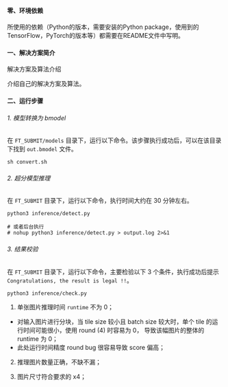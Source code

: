 

#### 零、环境依赖


所使用的依赖（Python的版本，需要安装的Python package，使用到的TensorFlow，PyTorch的版本等）都需要在README文件中写明。

#### 一、解决方案简介

解决方案及算法介绍


介绍自己的解决方案及算法。

#### 二、运行步骤

###### 1. 模型转换为 bmodel

在 `FT_SUBMIT/models` 目录下，运行以下命令。该步骤执行成功后，可以在该目录下找到 `out.bmodel` 文件。

```shell
sh convert.sh
```


###### 2. 超分模型推理

在 `FT_SUBMIT` 目录下，运行以下命令，执行时间大约在 30 分钟左右。

```shell
python3 inference/detect.py

# 或者后台执行
# nohup python3 inference/detect.py > output.log 2>&1
```

###### 3. 结果校验

在 `FT_SUBMIT` 目录下，运行以下命令，主要检验以下 3 个条件，执行成功后提示 `Congratulations, the result is legal !!`。

```shell
python3 inference/check.py
```

1. 单张图片推理时间 `runtime` 不为 0；

  - 对输入图片进行分块，当 tile size 较小且 batch size 较大时，单个 tile 的运行时间可能很小，使用 round (4) 时容易为 0， 导致该幅图片的整体的 runtime 为 0；
  - 此处运行时间精度 round bug 很容易导致 score 偏高；

2. 推理图片数量正确，不缺不漏；

3. 图片尺寸符合要求的 x4；

